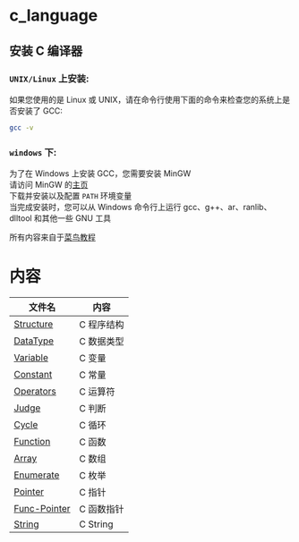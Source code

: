 # c_language

## 安装 C 编译器
### `UNIX/Linux` 上安装:
如果您使用的是 Linux 或 UNIX，请在命令行使用下面的命令来检查您的系统上是否安装了 GCC:
```sh
gcc -v
```
### `windows` 下:
为了在 Windows 上安装 GCC，您需要安装 MinGW <br>
请访问 MinGW 的[主页](https://www.mingw-w64.org/) <br>
下载并安装以及配置 `PATH` 环境变量 <br>
当完成安装时，您可以从 Windows 命令行上运行 gcc、g++、ar、ranlib、dlltool 和其他一些 GNU 工具

所有内容来自于[菜鸟教程](https://www.runoob.com/cprogramming/c-tutorial.html)

# 内容
| 文件名 | 内容 |
| ------ | ---- |
| [Structure](/Structure) | C 程序结构|
| [DataType](/DataType)   | C 数据类型|
| [Variable](/Variable)   | C 变量    |
| [Constant](/Constant)   | C 常量    |
| [Operators](/Operators) | C 运算符  |
| [Judge](/Judge)         | C 判断    |
| [Cycle](/Cycle)         | C 循环    |
| [Function](/Function)   | C 函数    |
| [Array](/Array)         | C 数组    |
| [Enumerate](/Enumerate) | C 枚举    |
| [Pointer](/Pointer)     | C 指针    |
| [Func-Pointer](/Func-Pointer) | C 函数指针 |
| [String](/String)       | C String |
